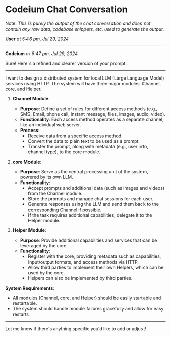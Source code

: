 # Codeium Chat Conversation

Note: _This is purely the output of the chat conversation and does not contain any raw data, codebase snippets, etc. used to generate the output._

**User** _at 5:46 pm, Jul 29, 2024_



---

**Codeium** _at 5:47 pm, Jul 29, 2024_

Sure! Here's a refined and clearer version of your prompt:

---

I want to design a distributed system for local LLM (Large Language Model) services using HTTP. The system will have three major modules: Channel, core, and Helper.

1. **Channel Module**:
    - **Purpose**: Define a set of rules for different access methods (e.g., SMS, Email, phone call, instant message, files, images, audio, video).
    - **Functionality**: Each access method operates as a separate channel, like an individual web server.
    - **Process**: 
        - Receive data from a specific access method.
        - Convert the data to plain text to be used as a prompt.
        - Transfer the prompt, along with metadata (e.g., user info, channel type), to the core module.

2. **core Module**:
    - **Purpose**: Serve as the central processing unit of the system, powered by its own LLM.
    - **Functionality**:
        - Accept prompts and additional data (such as images and videos) from the Channel module.
        - Store the prompts and manage chat sessions for each user.
        - Generate responses using the LLM and send them back to the corresponding Channel if possible.
        - If the task requires additional capabilities, delegate it to the Helper module.

3. **Helper Module**:
    - **Purpose**: Provide additional capabilities and services that can be leveraged by the core.
    - **Functionality**:
        - Register with the core, providing metadata such as capabilities, input/output formats, and access methods via HTTP.
        - Allow third parties to implement their own Helpers, which can be used by the core.
        - Helpers can also be implemented by third parties.

**System Requirements**:
- All modules (Channel, core, and Helper) should be easily startable and restartable.
- The system should handle module failures gracefully and allow for easy restarts.

---

Let me know if there's anything specific you'd like to add or adjust!